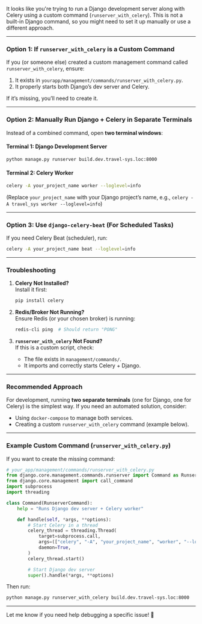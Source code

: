 It looks like you're trying to run a Django development server along with Celery using a custom command (`runserver_with_celery`). This is not a built-in Django command, so you might need to set it up manually or use a different approach.

---

### **Option 1: If `runserver_with_celery` is a Custom Command**
If you (or someone else) created a custom management command called `runserver_with_celery`, ensure:
1. It exists in `yourapp/management/commands/runserver_with_celery.py`.
2. It properly starts both Django’s dev server and Celery.

If it’s missing, you’ll need to create it.

---

### **Option 2: Manually Run Django + Celery in Separate Terminals**
Instead of a combined command, open **two terminal windows**:

#### **Terminal 1: Django Development Server**
```bash
python manage.py runserver build.dev.travel-sys.loc:8000
```

#### **Terminal 2: Celery Worker**
```bash
celery -A your_project_name worker --loglevel=info
```
(Replace `your_project_name` with your Django project’s name, e.g., `celery -A travel_sys worker --loglevel=info`)

---

### **Option 3: Use `django-celery-beat` (For Scheduled Tasks)**
If you need Celery Beat (scheduler), run:
```bash
celery -A your_project_name beat --loglevel=info
```

---

### **Troubleshooting**
1. **Celery Not Installed?**  
   Install it first:
   ```bash
   pip install celery
   ```

2. **Redis/Broker Not Running?**  
   Ensure Redis (or your chosen broker) is running:
   ```bash
   redis-cli ping  # Should return "PONG"
   ```

3. **`runserver_with_celery` Not Found?**  
   If this is a custom script, check:
   - The file exists in `management/commands/`.
   - It imports and correctly starts Celery + Django.

---

### **Recommended Approach**
For development, running **two separate terminals** (one for Django, one for Celery) is the simplest way. If you need an automated solution, consider:
- Using `docker-compose` to manage both services.
- Creating a custom `runserver_with_celery` command (example below).

---

### **Example Custom Command (`runserver_with_celery.py`)**
If you want to create the missing command:
```python
# your_app/management/commands/runserver_with_celery.py
from django.core.management.commands.runserver import Command as RunserverCommand
from django.core.management import call_command
import subprocess
import threading

class Command(RunserverCommand):
    help = "Runs Django dev server + Celery worker"

    def handle(self, *args, **options):
        # Start Celery in a thread
        celery_thread = threading.Thread(
            target=subprocess.call,
            args=(["celery", "-A", "your_project_name", "worker", "--loglevel=info"],),
            daemon=True,
        )
        celery_thread.start()

        # Start Django dev server
        super().handle(*args, **options)
```
Then run:
```bash
python manage.py runserver_with_celery build.dev.travel-sys.loc:8000
```

---

Let me know if you need help debugging a specific issue! 🚀